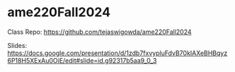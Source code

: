 # ame220Fall2024

Class Repo: https://github.com/tejaswigowda/ame220Fall2024

Slides: https://docs.google.com/presentation/d/1zdb7fxvypluFdvB70kIAXeBHBqyz6P18H5XExAu0OiE/edit#slide=id.g92317b5aa9_0_3
